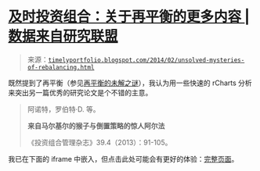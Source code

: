 <!--yml

类别：未分类

日期：2024-05-18 14:55:17

-->

# [及时投资组合：关于再平衡的更多内容 | 数据来自研究联盟](http://timelyportfolio.blogspot.com/2014/02/more-on-rebalancing-with-data-from.html#0001-01-01)

> 来源：[`timelyportfolio.blogspot.com/2014/02/unsolved-mysteries-of-rebalancing.html`](http://timelyportfolio.blogspot.com/2014/02/unsolved-mysteries-of-rebalancing.html)

既然提到了再平衡（参见[再平衡的未解之谜](http://timelyportfolio.blogspot.com/2014/02/unsolved-mysteries-of-rebalancing.html)），我认为用一些快速的 rCharts 分析来突出另一篇优秀的研究论文是个不错的主意。

> 阿诺特，罗伯特·D. 等。
> 
> **来自马尔基尔的猴子与倒置策略的惊人阿尔法**
> 
> 《投资组合管理杂志》39.4（2013）：91-105。

我已在下面的 iframe 中嵌入，但点击此处可能会有更好的体验：[完整页面](http://timelyportfolio.github.io/research_researchaffiliates/quickbars.html)。

